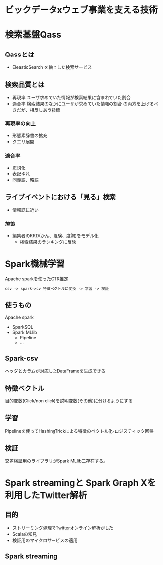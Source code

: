 # ビックデータxウェブ事業を支える技術

# 検索基盤Qass

## Qassとは

* EleasticSearch を軸とした検索サービス

## 検索品質とは

* 再現率 ユーザ求めていた情報が検索結果に含まれていた割合
* 適合率 検索結果のなかにユーザが求めていた情報の割合
の両方を上げるべきだが、相反しあう指標

### 再現率の向上

* 形態素辞書の拡充
* クエリ展開

### 適合率

* 正規化
* 表記ゆれ
* 同義語、略語

## ライブイベントにおける「見る」検索

* 情報誌に近い

### 施策

+ 編集者のKKD(かん、経験、度胸)をモデル化
  * 検索結果のランキングに反映

# Spark機械学習

Apache sparkを使ったCTR推定

```
csv -> spark->cv 特徴ベクトルに変換 -> 学習 -> 検証
```

## 使うもの

Apache spark
* SparkSQL
* Spark MLlib
  * Pipeline
  * ...

## Spark-csv

ヘッダとカラムが対応したDataFrameを生成できる

## 特徴ベクトル

目的変数(Click/non click)を説明変数(その他)に分けるようにする

## 学習

Pipelineを使ってHashingTrickによる特徴のベクトル化-ロジスティック回帰

## 検証

交差検証用のライブラリがSpark MLlib二存在する。

# Spark streamingと Spark Graph Xを利用したTwitter解析

## 目的

* ストリーミング処理でTwitterオンライン解析がした
* Scalaの知見
* 検証用のマイクロサービスの適用


## Spark streaming
